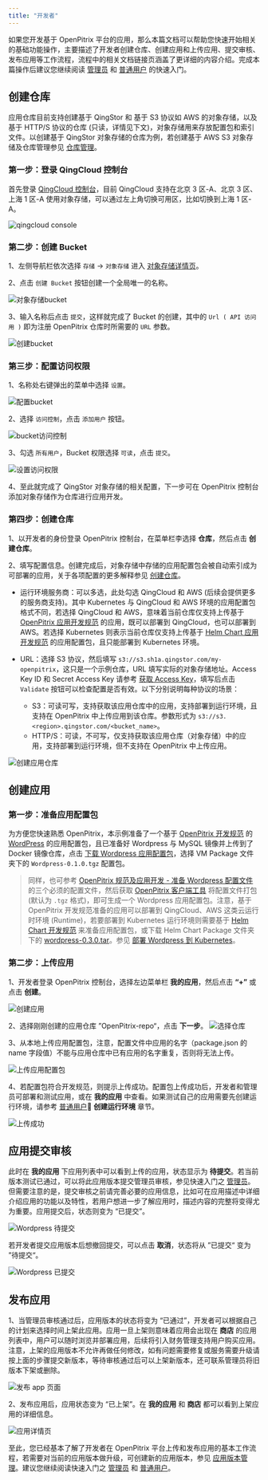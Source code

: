 ```yaml
---
title: "开发者"
---
```


如果您开发基于 OpenPitrix 平台的应用，那么本篇文档可以帮助您快速开始相关的基础功能操作，主要描述了开发者创建仓库、创建应用和上传应用、提交审核、发布应用等工作流程，流程中的相关文档链接页涵盖了更详细的内容介绍。完成本篇操作后建议您继续阅读 [管理员](../admin-quick-start) 和 [普通用户](../regular-user-quick-start) 的快速入门。

## 创建仓库

应用仓库目前支持创建基于 QingStor 和 基于 S3 协议如 AWS 的对象存储，以及基于 HTTP/S 协议的仓库 (只读，详情见下文)，对象存储用来存放配置包和索引文件。以创建基于 QingStor 对象存储的仓库为例，若创建基于 AWS S3 对象存储及仓库管理参见 [仓库管理](../../user-guide/repo-management)。

### 第一步：登录 QingCloud 控制台

首先登录 [QingCloud 控制台](https://console.qingcloud.com/)，目前 QingCloud 支持在北京 3 区-A、北京 3 区、上海 1 区-A 使用对象存储，可以通过左上角切换可用区，比如切换到上海 1 区-A。

![qingcloud console](/qingcloud-zone.png)

### 第二步：创建 Bucket 

1、左侧导航栏依次选择 `存储` -> `对象存储` 进入 [对象存储详情页](https://console.qingcloud.com/sh1a/qingstor/)。

2、点击 `创建 Bucket` 按钮创建一个全局唯一的名称。

![对象存储bucket](/qingcloud-bucket.png)

3、输入名称后点击 `提交`，这样就完成了 Bucket 的创建，其中的 `Url ( API 访问用 )` 即为注册 OpenPitrix 仓库时所需要的 `URL` 参数。

![创建bucket](/qingcloud-bucket-created.png)

### 第三步：配置访问权限

1、名称处右键弹出的菜单中选择 `设置`。

![配置bucket](/qingcloud-bucket-config.png)

2、选择 `访问控制`，点击 `添加用户` 按钮。

![bucket访问控制](/qingcloud-bucket-user.png)

3、勾选 `所有用户`，Bucket 权限选择 `可读`，点击 `提交`。

![设置访问权限](/qingcloud-bucket-acl.png)

4、至此就完成了 QingStor 对象存储的相关配置，下一步可在 OpenPitrix 控制台添加对象存储作为仓库进行应用开发。

### 第四步：创建仓库

1、以开发者的身份登录 OpenPitrix 控制台，在菜单栏李选择 **仓库**，然后点击 **创建仓库**。

2、填写配置信息。创建完成后，对象存储中存储的应用配置包会被自动索引成为可部署的应用，关于各项配置的更多解释参见 [创建仓库](../../user-guide/repo-management/#第四步：创建仓库)。

- 运行环境服务商：可以多选，此处勾选 QingCloud 和 AWS (后续会提供更多的服务商支持)。其中 Kubernetes 与 QingCloud 和 AWS 环境的应用配置包格式不同，若选择 QingCloud 和 AWS，意味着当前仓库仅支持上传基于 [OpenPitrix 应用开发规范](../../developer-guide/openpitrix-specification) 的应用，既可以部署到 QingCloud，也可以部署到 AWS。若选择 Kubernetes 则表示当前仓库仅支持上传基于 [Helm Chart 应用开发规范](../../developer-guide/helm-specification) 的应用配置包，且只能部署到 Kubernetes 环境。

- URL：选择 S3 协议，然后填写 `s3://s3.sh1a.qingstor.com/my-openpitrix`，这只是一个示例仓库，URL 填写实际的对象存储地址。Access Key ID 和 Secret Access Key 请参考 [获取 Access Key](https://docs.qingcloud.com/qingstor/api/common/signature.html#%E8%8E%B7%E5%8F%96-access-key)，填写后点击 `Validate` 按钮可以检查配置是否有效。以下分别说明每种协议的场景：
   
   - S3：可读可写，支持获取该应用仓库中的应用，支持部署到运行环境，且支持在 OpenPitrix 中上传应用到该仓库。参数形式为 `s3://s3.<region>.qingstor.com/<bucket_name>`。
   - HTTP/S：可读，不可写，仅支持获取该应用仓库（对象存储）中的应用，支持部署到运行环境，但不支持在 OpenPitrix 中上传应用。

![创建应用仓库](/create-repo-vmbased.png)


## 创建应用

### 第一步：准备应用配置包

为方便您快速熟悉 OpenPitrix，本示例准备了一个基于 [OpenPitrix 开发规范](../../developer-guide/openpitrix-specification) 的 [WordPress](https://wordpress.org) 的应用配置包，且已准备好 Wordpress 与 MySQL 镜像并上传到了 Docker 镜像仓库，点击 [下载 Wordpress 应用配置包](https://openpitrix.anybox.qingcloud.com/s/9iNpm77Z2RAOQFUQBSv1luQEHvWTEGdY)，选择 VM Package 文件夹下的 `Wordpress-0.1.0.tgz` 配置包。

> 同样，也可参考 [OpenPitrix 规范及应用开发 - 准备 Wordpress 配置文件](../../developer-guide/openpitrix-developer-guide/#准备应用配置包) 的三个必须的配置文件，然后获取 [OpenPitrix 客户端工具](../openpitrix-developer-guide/#准备-openpitrix-客户端工具) 将配置文件打包 (默认为 `.tgz` 格式)，即可生成一个 Wordpress 应用配置包。注意，基于 OpenPitrix 开发规范准备的应用可以部署到 QingCloud、AWS 这类云运行时环境 (Runtime)，若要部署到 Kubernetes 运行环境则需要基于 [Helm Chart 开发规范](../../developer-guide/helm-specification) 来准备应用配置包，或下载 Helm Chart Package 文件夹下的 [wordpress-0.3.0.tar](https://openpitrix.anybox.qingcloud.com/s/9iNpm77Z2RAOQFUQBSv1luQEHvWTEGdY)。参见 [部署 Wordpress 到 Kubernetes](../../user-guide/deploying-app-on-k8s)。

### 第二步：上传应用

1、开发者登录 OpenPitrix 控制台，选择左边菜单栏 **我的应用**，然后点击 **“+”** 或点击 **创建**。

![创建应用](/overview-page.png)

2、选择刚刚创建的应用仓库 ”OpenPitrix-repo“，点击 **下一步**。
![选择仓库](/select-repo.png)

3、从本地上传应用配置包，注意，配置文件中应用的名字（package.json 的 name 字段值）不能与应用仓库中已有应用的名字重复，否则将无法上传。

![上传应用配置包](/upload-package.png)

4、若配置包符合开发规范，则提示上传成功。配置包上传成功后，开发者和管理员可部署和测试应用，或在 **我的应用** 中查看。如果测试自己的应用需要先创建运行环境，请参考 [普通用户](../regular-user-quick-start) **创建运行环境** 章节。

![上传成功](/upload-success.png)

## 应用提交审核

此时在 **我的应用** 下应用列表中可以看到上传的应用，状态显示为 **待提交**。若当前版本测试已通过，可以将此应用版本提交管理员审核，参见快速入门之 [管理员](../admin-quick-start)。但需要注意的是，提交审核之前请完善必要的应用信息，比如可在应用描述中详细介绍应用的功能以及特性，若用户想进一步了解应用时，描述内容的完整将变得尤为重要。应用提交后，状态则变为 “已提交”。

![Wordpress 待提交](/ready-to-submit-zk.png)

若开发者提交应用版本后想撤回提交，可以点击 **取消**，状态将从 ”已提交“ 变为 ”待提交“。 

![Wordpress 已提交](/wordpress-submitted.png)

## 发布应用

1、当管理员审核通过后，应用版本的状态将变为 “已通过”，开发者可以根据自己的计划来选择时间上架此应用。应用一旦上架则意味着应用会出现在 **商店** 的应用列表中，用户可以随时浏览并部署应用，后续将引入财务管理支持用户购买应用。注意，上架的应用版本不允许再做任何修改，如有问题需要修复或服务需要升级请按上面的步骤提交新版本，等待审核通过后可以上架新版本，还可联系管理员将旧版本下架或删除。

![发布 app 页面](/release-app-dev.png)

2、发布应用后，应用状态变为 “已上架”。在 **我的应用** 和 **商店** 都可以看到上架应用的详细信息。

![应用详情页](/zk-details.png)

至此，您已经基本了解了开发者在 OpenPitrix 平台上传和发布应用的基本工作流程，若需要对当前的应用版本做升级，可创建新的应用版本，参见 [应用版本管理](../../user-guide/app-management/#应用版本管理)。建议您继续阅读快速入门之 [管理员](../admin-quick-start) 和 [普通用户](../regular-user-quick-start)。